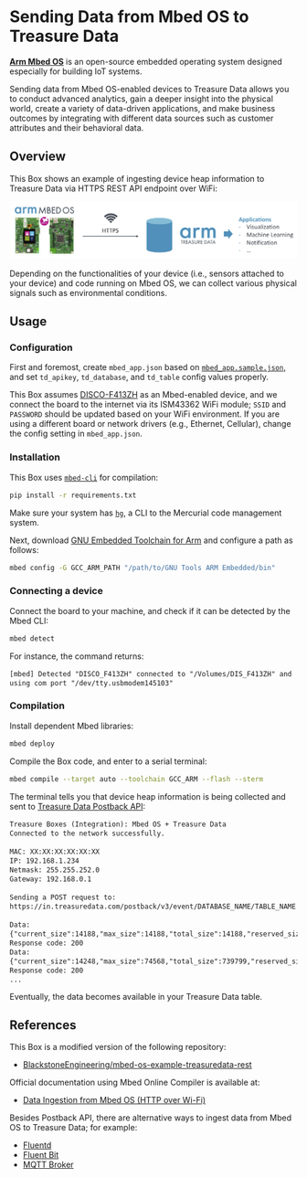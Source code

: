 # Sending Data from Mbed OS to Treasure Data

**[Arm Mbed OS](https://www.mbed.com/en/platform/mbed-os/)** is an open-source embedded operating system designed especially for building IoT systems.

Sending data from Mbed OS-enabled devices to Treasure Data allows you to conduct advanced analytics, gain a deeper insight into the physical world, create a variety of data-driven applications, and make business outcomes by integrating with different data sources such as customer attributes and their behavioral data.

## Overview

This Box shows an example of ingesting device heap information to Treasure Data via HTTPS REST API endpoint over WiFi:

![mbed-td](./images/mbed-td.png)

Depending on the functionalities of your device (i.e., sensors attached to your device) and code running on Mbed OS, we can collect various physical signals such as environmental conditions. 

## Usage

### Configuration

First and foremost, create `mbed_app.json` based on [`mbed_app.sample.json`](./mbed_app.sample.json), and set `td_apikey`, `td_database`, and `td_table` config values properly.

This Box assumes [DISCO-F413ZH](https://os.mbed.com/platforms/ST-Discovery-F413H/) as an Mbed-enabled device, and we connect the board to the internet via its ISM43362 WiFi module; `SSID` and `PASSWORD` should be updated based on your WiFi environment. If you are using a different board or network drivers (e.g., Ethernet, Cellular), change the config setting in `mbed_app.json`. 

### Installation

This Box uses [`mbed-cli`](https://github.com/ARMmbed/mbed-cli) for compilation:

```sh
pip install -r requirements.txt
```

Make sure your system has [`hg`](https://www.mercurial-scm.org/doc/hg.1.html), a CLI to the Mercurial code management system.

Next, download [GNU Embedded Toolchain for Arm](https://developer.arm.com/tools-and-software/open-source-software/developer-tools/gnu-toolchain/gnu-rm/downloads) and configure a path as follows:

```sh
mbed config -G GCC_ARM_PATH "/path/to/GNU Tools ARM Embedded/bin"
```

### Connecting a device

Connect the board to your machine, and check if it can be detected by the Mbed CLI:

```sh
mbed detect
```

For instance, the command returns:

```
[mbed] Detected "DISCO_F413ZH" connected to "/Volumes/DIS_F413ZH" and using com port "/dev/tty.usbmodem145103"
```

### Compilation

Install dependent Mbed libraries:

```sh
mbed deploy
```

Compile the Box code, and enter to a serial terminal:

```sh
mbed compile --target auto --toolchain GCC_ARM --flash --sterm
```

The terminal tells you that device heap information is being collected and sent to [Treasure Data Postback API](https://support.treasuredata.com/hc/en-us/articles/360000675487-Postback-API):

```
Treasure Boxes (Integration): Mbed OS + Treasure Data
Connected to the network successfully.

MAC: XX:XX:XX:XX:XX:XX
IP: 192.168.1.234
Netmask: 255.255.252.0
Gateway: 192.168.0.1

Sending a POST request to: https://in.treasuredata.com/postback/v3/event/DATABASE_NAME/TABLE_NAME

Data: {"current_size":14188,"max_size":14188,"total_size":14188,"reserved_size":300672,"alloc_cnt":8,"alloc_fail_cnt":0}
Response code: 200
Data: {"current_size":14248,"max_size":74568,"total_size":739799,"reserved_size":300672,"alloc_cnt":10,"alloc_fail_cnt":0}
Response code: 200
...
```

Eventually, the data becomes available in your Treasure Data table.

## References

This Box is a modified version of the following repository:

- [BlackstoneEngineering/mbed-os-example-treasuredata-rest](https://github.com/BlackstoneEngineering/mbed-os-example-treasuredata-rest)

Official documentation using Mbed Online Compiler is available at:

- [Data Ingestion from Mbed OS (HTTP over Wi-Fi)](https://support.treasuredata.com/hc/en-us/articles/360012567313-Data-Ingestion-from-Mbed-OS-HTTP-over-Wi-Fi-)

Besides Postback API, there are alternative ways to ingest data from Mbed OS to Treasure Data; for example:

- [Fluentd](https://github.com/BlackstoneEngineering/mbed-os-example-fluentlogger)
- [Fluent Bit](https://support.treasuredata.com/hc/en-us/articles/360000691168-Data-Ingestion-from-Embedded-Apps-C-C-)
- [MQTT Broker](../mqtt)